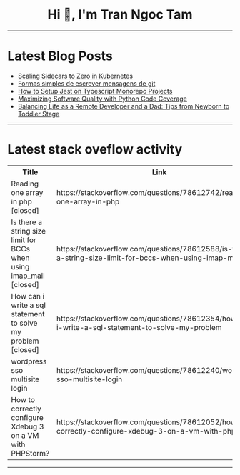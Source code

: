 <h1 align="center">Hi 👋, I'm Tran Ngoc Tam</h1>

---

# Latest Blog Posts 
<!-- BLOG-POST-LIST:START -->
- [Scaling Sidecars to Zero in Kubernetes](https://dev.to/fermyon/scaling-sidecars-to-zero-in-kubernetes-2m23)
- [Formas simples de escrever mensagens de git](https://dev.to/raulbattistini/formas-simples-de-escrever-mensagens-de-git-29do)
- [How to Setup Jest on Typescript Monorepo Projects](https://dev.to/mikhaelesa/how-to-setup-jest-on-typescript-monorepo-projects-o4d)
- [Maximizing Software Quality with Python Code Coverage](https://dev.to/keploy/maximizing-software-quality-with-python-code-coverage-2i69)
- [Balancing Life as a Remote Developer and a Dad: Tips from Newborn to Toddler Stage](https://dev.to/danjiro/balancing-life-as-a-remote-developer-and-a-dad-tips-from-newborn-to-toddler-stage-43c1)
<!-- BLOG-POST-LIST:END -->

---

# Latest stack oveflow activity
<table>
  <tr><th>Title</th><th>Link</th></tr>
  <!-- STACKOVERFLOW:START --><tr><td>Reading one array in php [closed]</td><td>https://stackoverflow.com/questions/78612742/reading-one-array-in-php</td></tr><tr><td>Is there a string size limit for BCCs when using imap_mail [closed]</td><td>https://stackoverflow.com/questions/78612588/is-there-a-string-size-limit-for-bccs-when-using-imap-mail</td></tr><tr><td>How can i write a sql statement to solve my problem [closed]</td><td>https://stackoverflow.com/questions/78612354/how-can-i-write-a-sql-statement-to-solve-my-problem</td></tr><tr><td>wordpress sso multisite login</td><td>https://stackoverflow.com/questions/78612240/wordpress-sso-multisite-login</td></tr><tr><td>How to correctly configure Xdebug 3 on a VM with PHPStorm?</td><td>https://stackoverflow.com/questions/78612052/how-to-correctly-configure-xdebug-3-on-a-vm-with-phpstorm</td></tr><!-- STACKOVERFLOW:END -->
</table>

---


